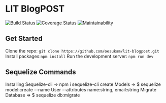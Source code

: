 # LIT BlogPOST

[![Build Status](https://travis-ci.org/oesukam/lit-blogpost.svg?branch=develop)](https://travis-ci.org/oesukam/lit-blogpost)
[![Coverage Status](https://coveralls.io/repos/github/oesukam/lit-blogpost/badge.svg?branch=develop)](https://coveralls.io/github/oesukam/lit-blogpost?branch=develop)
[![Maintainability](https://api.codeclimate.com/v1/badges/218ae4cb97c51bf46d72/maintainability)](https://codeclimate.com/github/oesukam/lit-blogpost/maintainability)

## Get Started

Clone the repo: `git clone https://github.com/oesukam/lit-blogpost.git`
Install packages:`npm install`
Run the development server: `npm run dev`

## Sequelize Commands

Installing Sequelize-cli => npm i sequelize-cli
create Models => $ sequelize model:create --name User --attributes name:string, email:string
Migrate Database => $ sequelize db:migrate
